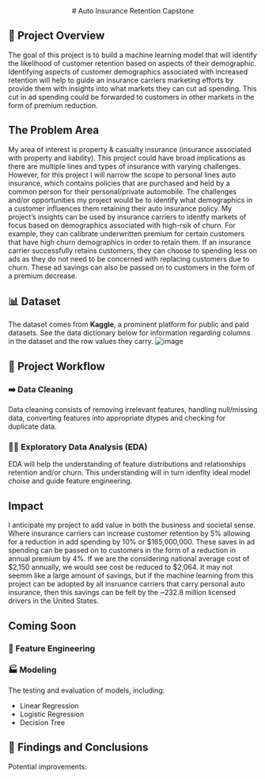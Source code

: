 <div align="center">
# Auto Insurance Retention Capstone
</div>

## 🎯 Project Overview

The goal of this project is to build a machine learning model that will identify the likelihood of customer retention based on aspects of their demographic. Identifying aspects of customer demographics associated with increased retention will help to guide an insurance carriers marketing efforts by provide them with insights into what markets they can cut ad spending. This cut in ad spending could be forwarded to customers in other markets in the form of premium reduction. 

## The Problem Area

My area of interest is property & casualty insurance (insurance associated with property and liability). This project could have broad implications as there are multiple lines and types of insurance with varying challenges. However, for this project I will narrow the scope to personal lines auto insurance, which contains policies that are purchased and held by a common person for their personal/private automobile. The challenges and/or opportunities my project would be to identify what demographics in a customer influences them retaining their auto insurance policy. My project’s insights can be used by insurance carriers to identfy markets of focus based on demographics associated with high-rsik of churn. For example, they can calibrate underwritten premium for certain customers that have high churn demographics in order to retain them. If an insurance carrier successfully retains customers, they can choose to spending less on ads as they do not need to be concerned with replacing customers due to churn. These ad savings can also be passed on to customers in the form of a premium decrease. 

## 📊 Dataset

The dataset comes from **Kaggle**, a prominent platform for public and paid datasets. See the data dictionary below for information regarding columns in the dataset and the row values they carry. 
![image](https://github.com/elimiranda93/auto-insurance-retention/assets/166231821/5bbb02b9-ed49-494b-895c-c0480bee572a)


## 🚀 Project Workflow

### ➡️ Data Cleaning
Data cleaning consists of removing irrelevant features, handling null/missing data, converting features into appropriate dtypes and checking for duplicate data. 

### 🕵️‍♂️ Exploratory Data Analysis (EDA)
EDA will help the understanding of feature distributions and relationships retention and/or churn. This understanding will in turn idenfity ideal model choise and guide feature engineering.

## Impact
I anticipate my project to add value in both the business and societal sense. Where insurance carriers can increase customer retention by 5% allowing for a reduction in add spending by 10% or $165,000,000. These saves in ad spending can be passed on to customers in the form of a reduction in annual premium by 4%. If we are the considering national average cost of $2,150 annually, we would see cost be reduced to $2,064. It may not seemm like a large amount of savings, but if the machine learning from this project can be adopted by all insruance carriers that carry personal auto insurance, then this savings can be felt by the ~232.8 million licensed drivers in the United States. 

## Coming Soon
### 🧠 Feature Engineering

### 🏭 Modeling
The testing and evaluation of models, including:
- Linear Regression
- Logistic Regression
- Decision Tree

## 📝 Findings and Conclusions

Potential improvements:



